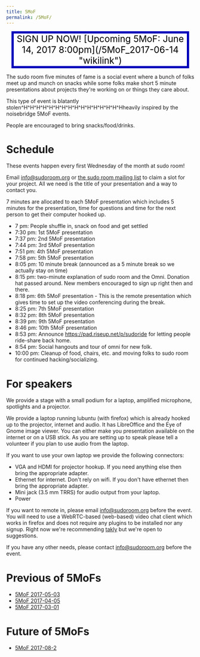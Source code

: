 ```yaml
---
title: 5MoF
permalink: /5MoF/
---
```


<div style="margin:auto;text-align: center;border: 6px solid #00b;background-color:#fff;color:#000; margin:1em;">
<big><big><big>SIGN UP NOW! [Upcoming 5MoF: June 14, 2017 8:00pm](/5MoF_2017-06-14 "wikilink")</big></big></big>

</div>
The sudo room five minutes of fame is a social event where a bunch of folks meet up and munch on snacks while some folks make short 5 minute presentations about projects they're working on or things they care about.

This type of event is blatantly stolen^H^H^H^H^H^H^H^H^H^H^H^H^H^H^H^Hheavily inspired by the noisebridge 5MoF events.

People are encouraged to bring snacks/food/drinks.

Schedule
========

These events happen every first Wednesday of the month at sudo room!

Email info@sudoroom.org or [the sudo room mailing list](https://sudoroom.org/lists/listinfo/sudo-discuss) to claim a slot for your project. All we need is the title of your presentation and a way to contact you.

7 minutes are allocated to each 5MoF presentation which includes 5 minutes for the presentation, time for questions and time for the next person to get their computer hooked up.

-   7 pm: People shuffle in, snack on food and get settled
-   7:30 pm: 1st 5MoF presentation
-   7:37 pm: 2nd 5MoF presentation
-   7:44 pm: 3rd 5MoF presentation
-   7:51 pm: 4th 5MoF presentation
-   7:58 pm: 5th 5MoF presentation
-   8:05 pm: 10 minute break (announced as a 5 minute break so we actually stay on time)
-   8:15 pm: two-minute explanation of sudo room and the Omni. Donation hat passed around. New members encouraged to sign up right then and there.
-   8:18 pm: 6th 5MoF presentation - This is the remote presentation which gives time to set up the video conferencing during the break.
-   8:25 pm: 7th 5MoF presentation
-   8:32 pm: 8th 5MoF presentation
-   8:39 pm: 9th 5MoF presentation
-   8:46 pm: 10th 5MoF presentation
-   8:53 pm: Announce <https://pad.riseup.net/p/sudoride> for letting people ride-share back home.
-   8:54 pm: Social hangouts and tour of omni for new folk.
-   10:00 pm: Cleanup of food, chairs, etc. and moving folks to sudo room for continued hacking/socializing.

For speakers
============

We provide a stage with a small podium for a laptop, amplified microphone, spotlights and a projector.

We provide a laptop running lubuntu (with firefox) which is already hooked up to the projector, internet and audio. It has LibreOffice and the Eye of Gnome image viewer. You can either make you presentation available on the internet or on a USB stick. As you are setting up to speak please tell a volunteer if you plan to use audio from the laptop.

If you want to use your own laptop we provide the following connectors:

-   VGA and HDMI for projector hookup. If you need anything else then bring the appropriate adapter.
-   Ethernet for internet. Don't rely on wifi. If you don't have ethernet then bring the appropriate adapter.
-   Mini jack (3.5 mm TRRS) for audio output from your laptop.
-   Power

If you want to remote in, please email info@sudoroom.org before the event. You will need to use a WebRTC-based (web-based) video chat client which works in firefox and does not require any plugins to be installed nor any signup. Right now we're recommending [takly](https://talky.io/) but we're open to suggestions.

If you have any other needs, please contact info@sudoroom.org before the event.

Previous of 5MoFs
=================

-   [5MoF 2017-05-03](/5MoF_2017-05-03 "wikilink")
-   [5MoF 2017-04-05](/5MoF_2017-04-05 "wikilink")
-   [5MoF 2017-03-01](/5MoF_2017-03-01 "wikilink")

Future of 5MoFs
===============

-   [5MoF 2017-08-2](/5MoF_2017-08-2 "wikilink")

